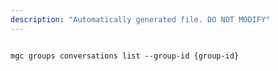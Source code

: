 ```yaml
---
description: "Automatically generated file. DO NOT MODIFY"
---
```


```cli

mgc groups conversations list --group-id {group-id}

```